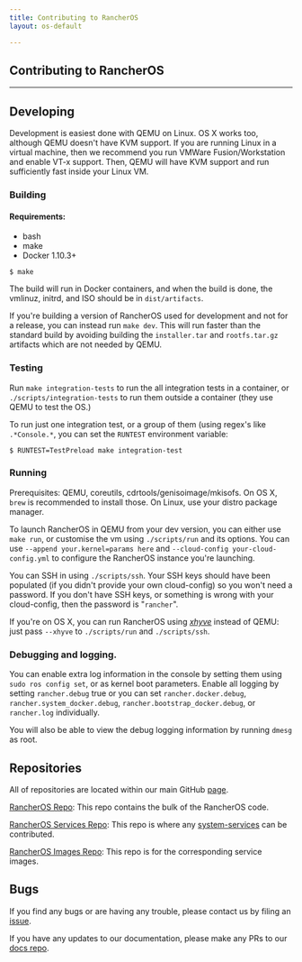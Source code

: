 ```yaml
---
title: Contributing to RancherOS
layout: os-default

---
```


## Contributing to RancherOS
---

## Developing

Development is easiest done with QEMU on Linux. OS X works too, although QEMU doesn't have KVM support. If you are running Linux in a virtual machine, then we recommend you run VMWare Fusion/Workstation and enable VT-x support.  Then, QEMU will have KVM support and run sufficiently fast inside your Linux VM.

### Building

#### Requirements:

* bash
* make
* Docker 1.10.3+

```
$ make
```

The build will run in Docker containers, and when the build is done, the vmlinuz, initrd, and ISO should be in `dist/artifacts`.

If you're building a version of RancherOS used for development and not for a release, you can instead run `make dev`. This will run faster than the standard build by avoiding building the `installer.tar` and `rootfs.tar.gz` artifacts which are not needed by QEMU.

### Testing

Run `make integration-tests` to run the all integration tests in a container, or `./scripts/integration-tests` to run them outside a container (they use QEMU to test the OS.)

To run just one integration test, or a group of them (using regex's like `.*Console.*`, you can set the `RUNTEST` environment variable:

```
$ RUNTEST=TestPreload make integration-test
```

### Running

Prerequisites: QEMU, coreutils, cdrtools/genisoimage/mkisofs.
On OS X, `brew` is recommended to install those. On Linux, use your distro package manager.

To launch RancherOS in QEMU from your dev version, you can either use `make run`, or customise the vm using `./scripts/run` and its options. You can use `--append your.kernel=params here` and `--cloud-config your-cloud-config.yml` to configure the RancherOS instance you're launching.

You can SSH in using `./scripts/ssh`.  Your SSH keys should have been populated (if you didn't provide your own cloud-config) so you won't need a password.  If you don't have SSH keys, or something is wrong with your cloud-config, then the password is "`rancher`".

If you're on OS X, you can run RancherOS using [_xhyve_](https://github.com/mist64/xhyve) instead of QEMU: just pass `--xhyve` to `./scripts/run` and `./scripts/ssh`.

### Debugging and logging.

You can enable extra log information in the console by setting them using `sudo ros config set`,
or as kernel boot parameters.
Enable all logging by setting `rancher.debug` true
or you can set `rancher.docker.debug`, `rancher.system_docker.debug`, `rancher.bootstrap_docker.debug`, or `rancher.log` individually.

You will also be able to view the debug logging information by running `dmesg` as root.

## Repositories

All of repositories are located within our main GitHub [page](https://github.com/rancher).

[RancherOS Repo](https://github.com/rancher/os): This repo contains the bulk of the RancherOS code.

[RancherOS Services Repo](https://github.com/rancher/os-services): This repo is where any [system-services]({{site.baseurl}}/os/system-services/) can be contributed.

[RancherOS Images Repo](https://github.com/rancher/os-images): This repo is for the corresponding service images.


## Bugs

If you find any bugs or are having any trouble, please contact us by filing an [issue](https://github.com/rancher/os/issues/new).

If you have any updates to our documentation, please make any PRs to our [docs repo](https://github.com/rancher/rancher.github.io).

<br>
<br>
